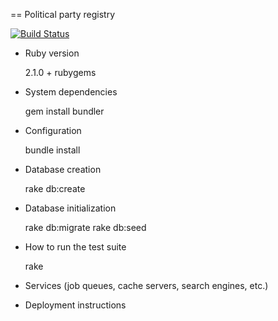 == Political party registry

[![Build Status](https://travis-ci.org/svobodni/party_registry.svg?branch=master)](https://travis-ci.org/svobodni/party_registry)

* Ruby version

    2.1.0 + rubygems

* System dependencies

    gem install bundler

* Configuration

    bundle install

* Database creation

    rake db:create

* Database initialization

    rake db:migrate
    rake db:seed

* How to run the test suite

    rake

* Services (job queues, cache servers, search engines, etc.)

* Deployment instructions
